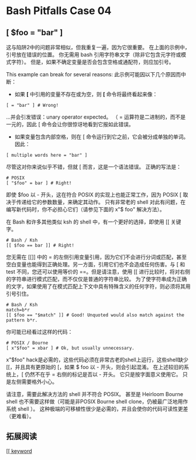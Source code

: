 # Bash Pitfalls Case 04
## [ \$foo = "bar" ]

这与陷阱2中的问题非常相似，但我重复一遍，因为它很重要。 在上面的示例中，引号放在错误的位置。 你无需用 bash 引用字符串文字（除非它包含元字符或模式字符）。 但是，如果不确定变量是否会包含空格或通配符，则应加引号。

This example can break for several reasons:
此示例可能因以下几个原因而中断：

- 如果 **[** 中引用的变量不存在或为空，则 **[** 命令将最终看起来像：

```shell
[ = "bar" ] # Wrong!
```

...并会引发错误：unary operator expected。 （ = 运算符是二进制的，而不是一元的，因此 [ 命令会让你很惊讶地看到它报如此错误。

- 如果变量包含内部空格，则在 [ 命令运行到它之前，它会被分成单独的单词。 因此：

```shell
[ multiple words here = "bar" ]
```

尽管这对你来说似乎不错，但就 [ 而言，这是一个语法错误。 正确的写法是：

```shell
# POSIX
[ "$foo" = bar ] # Right!
```

即使 $foo 以 - 开头，这在符合 POSIX 的实现上也能正常工作，因为 POSIX [ 取决于传递给它的参数数量，来确定其动作。 只有非常老的 shell 对此有问题，在编写新代码时，你不必担心它们（请参见下面的 x"$ foo" 解决方法）。

在 Bash 和许多其他类似 ksh 的 shell 中，有一个更好的选择，即使用 [[ 关键字。

```shell
# Bash / Ksh
[[ $foo == bar ]] # Right!
```

您无需在 \[\[\]\] 中的 = 的左侧引用变量引用，因为它们不会进行分词或匹配，甚至空白变量也能得到正确处理。另一方面，引用它们也不会造成任何伤害。与 [ 和 test 不同，您还可以使用等价的 ==。但是请注意，使用 [[ 进行比较时，将对右侧的字符串进行模式匹配，而不仅仅是普通的字符串比较。 为了使字符串成为正确的文字，如果使用了在模式匹配上下文中具有特殊含义的任何字符，则必须将其用引号引住。

```shell
# Bash / Ksh
match=b*r
[[ $foo == "$match" ]] # Good! Unquoted would also match against the pattern b*r.
```

你可能已经看过这样的代码：

```shell
# POSIX / Bourne
[ x"$foo" = xbar ] # Ok, but usually unnecessary.
```

x"$foo" hack是必需的，这些代码必须在非常古老的shell上运行，这些shell缺少 [[，并且具有更原始的 [，如果 $ foo 以 - 开头，则会引起混淆。 在上述较旧的系统上，[ 仍然不在乎 = 右侧的标记是否以 - 开头。 它只是按字面意义使用它。 只是左侧需要格外小心。

请注意，需要此解决方法的 shell 并不符合 POSIX。 甚至是 Heirloom Bourne shell 也不需要这样做（可能是非POSIX Bourne shell clone，仍被最广泛地用作系统 shell ）。 这种极端的可移植性很少是必需的，并且会使你的代码可读性更差（更难看）。

## 拓展阅读

[\[\[ keyword](http://mywiki.wooledge.org/BashFAQ/031)